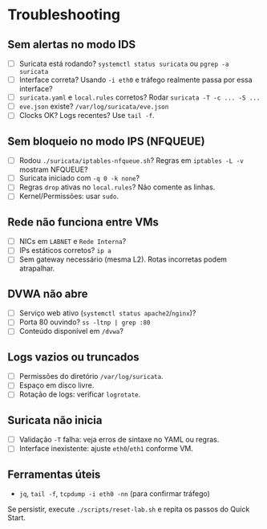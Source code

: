 # Troubleshooting

## Sem alertas no modo IDS
- [ ] Suricata está rodando? `systemctl status suricata` ou `pgrep -a suricata`
- [ ] Interface correta? Usando `-i eth0` e tráfego realmente passa por essa interface?
- [ ] `suricata.yaml` e `local.rules` corretos? Rodar `suricata -T -c ... -S ...`
- [ ] `eve.json` existe? `/var/log/suricata/eve.json`
- [ ] Clocks OK? Logs recentes? Use `tail -f`.

## Sem bloqueio no modo IPS (NFQUEUE)
- [ ] Rodou `./suricata/iptables-nfqueue.sh`? Regras em `iptables -L -v` mostram NFQUEUE?
- [ ] Suricata iniciado com `-q 0 -k none`?
- [ ] Regras `drop` ativas no `local.rules`? Não comente as linhas.
- [ ] Kernel/Permissões: usar `sudo`.

## Rede não funciona entre VMs
- [ ] NICs em `LABNET` e `Rede Interna`?
- [ ] IPs estáticos corretos? `ip a`
- [ ] Sem gateway necessário (mesma L2). Rotas incorretas podem atrapalhar.

## DVWA não abre
- [ ] Serviço web ativo (`systemctl status apache2`/`nginx`)?
- [ ] Porta 80 ouvindo? `ss -ltnp | grep :80`
- [ ] Conteúdo disponível em `/dvwa`?

## Logs vazios ou truncados
- [ ] Permissões do diretório `/var/log/suricata`.
- [ ] Espaço em disco livre.
- [ ] Rotação de logs: verificar `logrotate`.

## Suricata não inicia
- [ ] Validação `-T` falha: veja erros de sintaxe no YAML ou regras.
- [ ] Interface inexistente: ajuste `eth0`/`eth1` conforme VM.

## Ferramentas úteis
- `jq`, `tail -f`, `tcpdump -i eth0 -nn` (para confirmar tráfego)

Se persistir, execute `./scripts/reset-lab.sh` e repita os passos do Quick Start.